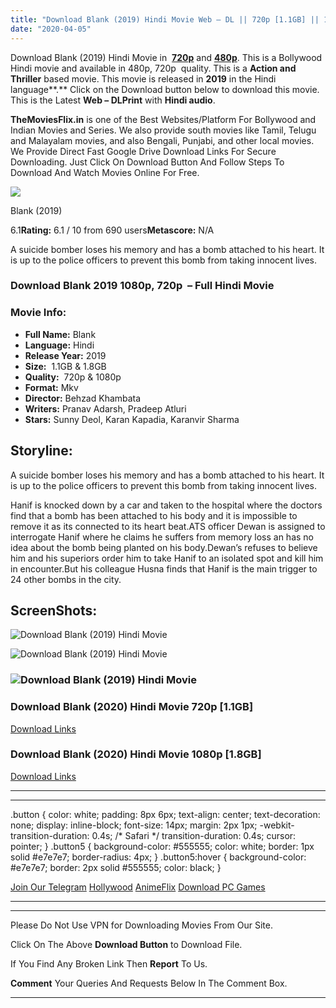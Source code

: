```yaml
---
title: "Download Blank (2019) Hindi Movie Web – DL || 720p [1.1GB] || 1080p [1.8GB]"
date: "2020-04-05"
---
```


Download Blank (2019) Hindi Movie in  [**720p**](https://1moviesflix.com/720p-movies/) and **[480p](https://1moviesflix.com/480p-movies/)**. This is a Bollywood Hindi movie and available in 480p, 720p  quality. This is a **Action and Thriller** based movie. This movie is released in **2019** in the Hindi language**.** Click on the Download button below to download this movie. This is the Latest **Web – DLPrint** with **Hindi audio**.

**TheMoviesFlix.in** is one of the Best Websites/Platform For Bollywood and Indian Movies and Series. We also provide south movies like Tamil, Telugu and Malayalam movies, and also Bengali, Punjabi, and other local movies. We Provide Direct Fast Google Drive Download Links For Secure Downloading. Just Click On Download Button And Follow Steps To Download And Watch Movies Online For Free.

[![](https://m.media-amazon.com/images/M/MV5BYWE4NDUxMzAtMmQ3Yy00MWE3LTk2ZGYtMDkwMmY1YTBlZjk1XkEyXkFqcGdeQXVyNzkxOTEyMjI@._V1_SX300.jpg)](https://www.imdb.com/title/tt9052936/ "Blank")

Blank (2019)

6.1**Rating:** 6.1 / 10 from 690 users**Metascore:** N/A

A suicide bomber loses his memory and has a bomb attached to his heart. It is up to the police officers to prevent this bomb from taking innocent lives.

### Download Blank 2019 1080p, 720p  – Full Hindi Movie

### Movie Info:

- **Full Name:** Blank
- **Language:** Hindi
- **Release Year:** 2019
- **Size:**  1.1GB & 1.8GB
- **Quality:**  720p & 1080p
- **Format:** Mkv
- **Director:** Behzad Khambata
- **Writers:** Pranav Adarsh, Pradeep Atluri
- **Stars:** Sunny Deol, Karan Kapadia, Karanvir Sharma

## Storyline:

A suicide bomber loses his memory and has a bomb attached to his heart. It is up to the police officers to prevent this bomb from taking innocent lives.

Hanif is knocked down by a car and taken to the hospital where the doctors find that a bomb has been attached to his body and it is impossible to remove it as its connected to its heart beat.ATS officer Dewan is assigned to interrogate Hanif where he claims he suffers from memory loss an has no idea about the bomb being planted on his body.Dewan’s refuses to believe him and his superiors order him to take Hanif to an isolated spot and kill him in encounter.But his colleague Husna finds that Hanif is the main trigger to 24 other bombs in the city.

## ScreenShots:

![Download Blank (2019) Hindi Movie](https://extraimage.net/images/2019/08/29/f5100e5e738341a8c54bafd40c97207b.md.jpg)

![Download Blank (2019) Hindi Movie](https://extraimage.net/images/2019/08/28/8f640c5395816c6ae417725d63753247.md.png)

### ![Download Blank (2019) Hindi Movie](https://extraimage.net/images/2019/08/29/00398c4f19fc72e33fa3c32682682098.md.jpg)

### Download Blank (2020) Hindi Movie 720p \[1.1GB\]

[Download Links](https://1moviesflix.com?a270777880=VVNIbmd2VmlPVW5ieEZteXBNdFREZVRUUk9QcHptYmdqOFExU3RNSlEvSUdGK24ybjVaNG5EMmpnRlAxb3dIcmtaNlNTemE1ZzN6K1MrY2hsbU9EQ3lrajdleUxGcGVFV2NncHZVdW9vS0U9)

### Download Blank (2020) Hindi Movie 1080p \[1.8GB\] 

[Download Links](https://1moviesflix.com?a270777880=VVNIbmd2VmlPVW5ieEZteXBNdFREZVRUUk9QcHptYmdqOFExU3RNSlEvSUdGK24ybjVaNG5EMmpnRlAxb3dIck9RQ1FwblY0T2dPQ3dGNFRMZ0w3N0ZUYUdoWjZTQW93LzhLMkdrVnVOeXc9)

* * *

* * *

.button { color: white; padding: 8px 6px; text-align: center; text-decoration: none; display: inline-block; font-size: 14px; margin: 2px 1px; -webkit-transition-duration: 0.4s; /\* Safari \*/ transition-duration: 0.4s; cursor: pointer; } .button5 { background-color: #555555; color: white; border: 1px solid #e7e7e7; border-radius: 4px; } .button5:hover { background-color: #e7e7e7; border: 2px solid #555555; color: black; }

[Join Our Telegram](http://gdrivepro.xyz/join.php) [Hollywood](https://moviesverse.com/) [AnimeFlix](https://animeflix.in/) [Download PC Games](https://gamesflix.net/)  

* * *

* * *

  

Please Do Not Use VPN for Downloading Movies From Our Site.

Click On The Above **Download Button** to Download File.

If You Find Any Broken Link Then **Report** To Us.

**Comment** Your Queries And Requests Below In The Comment Box.

* * *
